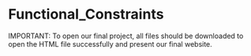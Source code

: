 # Functional_Constraints

IMPORTANT:
To open our final project, all files should be downloaded to open the HTML file successfully and present our final website. 
